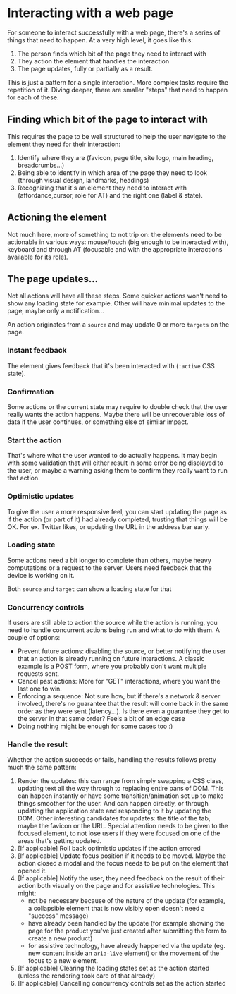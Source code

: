 Interacting with a web page
===

For someone to interact successfully with a web page, there's a series of things that need to happen. At a very high level, it goes like this:

1. The person finds which bit of the page they need to interact with
2. They action the element that handles the interaction
3. The page updates, fully or partially as a result.

This is just a pattern for a single interaction. More complex tasks require the repetition of it. Diving deeper, there are smaller "steps" that need to happen for each of these.

Finding which bit of the page to interact with
---

This requires the page to be well structured to help the user navigate to the element they need for their interaction:

1. Identify where they are (favicon, page title, site logo, main heading, breadcrumbs...)
2. Being able to identify in which area of the page they need to look (through visual design, landmarks, headings)
3. Recognizing that it's an element they need to interact with (affordance,cursor, role for AT) and the right one (label & state).

Actioning the element
---

Not much here, more of something to not trip on: the elements need to be actionable in various ways: mouse/touch (big enough to be interacted with), keyboard and through AT (focusable and with the appropriate interactions available for its role).

The page updates...
---

Not all actions will have all these steps. Some quicker actions won't need to show any loading state for example. Other will have minimal updates to the page,
maybe only a notification...

An action originates from a `source` and may update 0 or more `targets` on the page.

### Instant feedback

The element gives feedback that it's been interacted with (`:active` CSS state).

### Confirmation

Some actions or the current state may require to double check that the user really wants the action happens. Maybe there will be unrecoverable loss of data if the user continues, or something else of similar impact.

### Start the action

That's where what the user wanted to do actually happens. It may begin with some validation that will either result in some error being displayed to the user, or maybe a warning asking them to confirm they really want to run that action.

### Optimistic updates

To give the user a more responsive feel, you can start updating the page as if the action (or part of it) had already completed, trusting that things will be OK. For ex. Twitter likes, or updating the URL in the address bar early.

### Loading state

Some actions need a bit longer to complete than others, maybe heavy computations or a request to the server. Users need feedback that the device is working on it.

Both `source` and `target` can show a loading state for that

### Concurrency controls

If users are still able to action the source while the action is running,
you need to handle concurrent actions being run and what to do with them.
A couple of options:

- Prevent future actions: disabling the source, or better notifying the user that an action is already running on future interactions. A classic example is a POST form, where you probably don't want multiple requests sent.
- Cancel past actions: More for "GET" interactions, where you want the last one to win.
- Enforcing a sequence: Not sure how, but if there's a network & server involved, there's no guarantee that the result will come back in the same order as they were sent (latency...). Is there even a guarantee they get to the server in that same order? Feels a bit of an edge case
- Doing nothing might be enough for some cases too :)

### Handle the result

Whether the action succeeds or fails, handling the results follows pretty much the same pattern:

1. Render the updates: this can range from simply swapping a CSS class, updating text all the way through to replacing entire pans of DOM. This can happen instantly or have some transition/animation set up to make things smoother for the user. And can happen directly, or through updating the application state and responding to it by updating the DOM.
  Other interesting candidates for updates: the title of the tab, maybe the favicon or the URL.
  Special attention needs to be given to the focused element, to not lose users if they were focused on one of the areas that's getting updated.
2. [If applicable] Roll back optimistic updates if the action errored
3. [If applicable] Update focus position if it needs to be moved. Maybe the action closed a modal and the focus needs to be put on the element that opened it.
4. [If applicable] Notify the user, they need feedback on the result of their action both visually on the page and for assistive technologies. This might:
   - not be necessary because of the nature of the update (for example, a collapsible element that is now visibly open doesn't need a "success" message)
   - have already been handled by the update (for example showing the page for the product you've just created after submitting the form to create a new product)
   - for assistive technology, have already happened via the update (eg. new content inside an `aria-live` element) or the movement of the focus to a new element.
5. [If applicable] Clearing the loading states set as the action started (unless the rendering took care of that already)
6. [If applicable] Cancelling concurrency controls set as the action started
